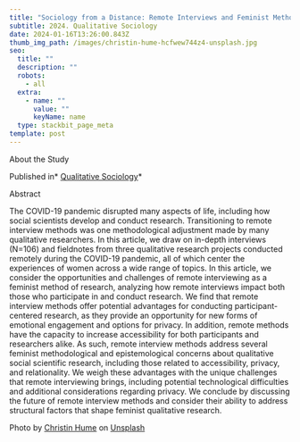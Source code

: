 ```yaml
---
title: "Sociology from a Distance: Remote Interviews and Feminist Methods"
subtitle: 2024. Qualitative Sociology
date: 2024-01-16T13:26:00.843Z
thumb_img_path: /images/christin-hume-hcfwew744z4-unsplash.jpg
seo:
  title: ""
  description: ""
  robots:
    - all
  extra:
    - name: ""
      value: ""
      keyName: name
  type: stackbit_page_meta
template: post
---
```

A﻿bout the Study

﻿Published in* [Q﻿ualitative Sociology](https://rdcu.be/dwK4o)*

A﻿bstract

The COVID-19 pandemic disrupted many aspects of life, including how social scientists develop and conduct research. Transitioning to remote interview methods was one methodological adjustment made by many qualitative researchers. In this article, we draw on in-depth interviews (N=106) and fieldnotes from three qualitative research projects conducted remotely during the COVID-19 pandemic, all of which center the experiences of women across a wide range of topics. In this article, we consider the opportunities and challenges of remote interviewing as a feminist method of research, analyzing how remote interviews impact both those who participate in and conduct research. We find that remote interview methods offer potential advantages for conducting participant-centered research, as they provide an opportunity for new forms of emotional engagement and options for privacy. In addition, remote methods have the capacity to increase accessibility for both participants and researchers alike. As such, remote interview methods address several feminist methodological and epistemological concerns about qualitative social scientific research, including those related to accessibility, privacy, and relationality. We weigh these advantages with the unique challenges that remote interviewing brings, including potential technological difficulties and additional considerations regarding privacy. We conclude by discussing the future of remote interview methods and consider their ability to address structural factors that shape feminist qualitative research.



Photo by [Christin Hume](https://unsplash.com/@christinhumephoto?utm_content=creditCopyText&utm_medium=referral&utm_source=unsplash) on [Unsplash](https://unsplash.com/photos/person-using-laptop-computer-Hcfwew744z4?utm_content=creditCopyText&utm_medium=referral&utm_source=unsplash)
